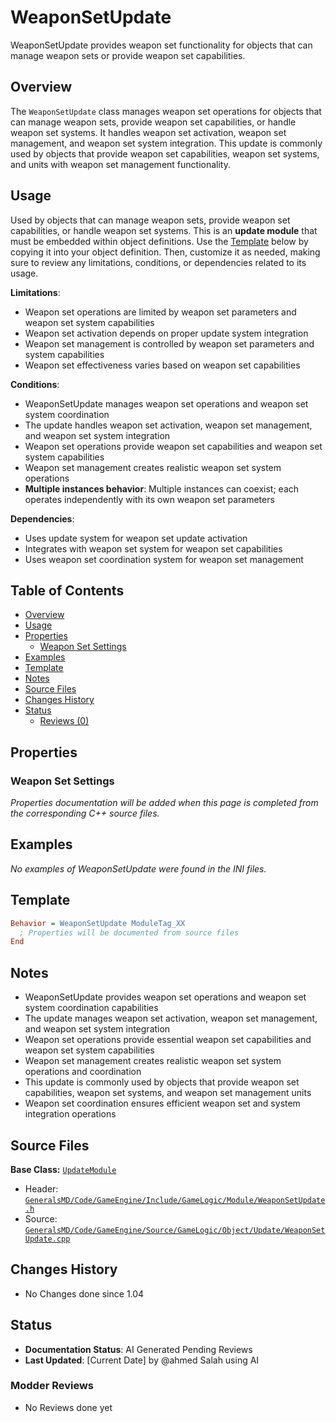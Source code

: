# WeaponSetUpdate

WeaponSetUpdate provides weapon set functionality for objects that can manage weapon sets or provide weapon set capabilities.

## Overview

The `WeaponSetUpdate` class manages weapon set operations for objects that can manage weapon sets, provide weapon set capabilities, or handle weapon set systems. It handles weapon set activation, weapon set management, and weapon set system integration. This update is commonly used by objects that provide weapon set capabilities, weapon set systems, and units with weapon set management functionality.

## Usage

Used by objects that can manage weapon sets, provide weapon set capabilities, or handle weapon set systems. This is an **update module** that must be embedded within object definitions. Use the [Template](#template) below by copying it into your object definition. Then, customize it as needed, making sure to review any limitations, conditions, or dependencies related to its usage.

**Limitations**:
- Weapon set operations are limited by weapon set parameters and weapon set system capabilities
- Weapon set activation depends on proper update system integration
- Weapon set management is controlled by weapon set parameters and system capabilities
- Weapon set effectiveness varies based on weapon set capabilities

**Conditions**:
- WeaponSetUpdate manages weapon set operations and weapon set system coordination
- The update handles weapon set activation, weapon set management, and weapon set system integration
- Weapon set operations provide weapon set capabilities and weapon set system capabilities
- Weapon set management creates realistic weapon set system operations
- **Multiple instances behavior**: Multiple instances can coexist; each operates independently with its own weapon set parameters

**Dependencies**:
- Uses update system for weapon set update activation
- Integrates with weapon set system for weapon set capabilities
- Uses weapon set coordination system for weapon set management

## Table of Contents

- [Overview](#overview)
- [Usage](#usage)
- [Properties](#properties)
  - [Weapon Set Settings](#weapon-set-settings)
- [Examples](#examples)
- [Template](#template)
- [Notes](#notes)
- [Source Files](#source-files)
- [Changes History](#changes-history)
- [Status](#status)
  - [Reviews (0)](#modder-reviews)

## Properties

### Weapon Set Settings

*Properties documentation will be added when this page is completed from the corresponding C++ source files.*

## Examples

*No examples of WeaponSetUpdate were found in the INI files.*

## Template

```ini
Behavior = WeaponSetUpdate ModuleTag_XX
  ; Properties will be documented from source files
End
```

## Notes

- WeaponSetUpdate provides weapon set operations and weapon set system coordination capabilities
- The update manages weapon set activation, weapon set management, and weapon set system integration
- Weapon set operations provide essential weapon set capabilities and weapon set system capabilities
- Weapon set management creates realistic weapon set system operations and coordination
- This update is commonly used by objects that provide weapon set capabilities, weapon set systems, and weapon set management units
- Weapon set coordination ensures efficient weapon set and system integration operations

## Source Files

**Base Class:** [`UpdateModule`](../../GeneralsMD/Code/GameEngine/Include/GameLogic/Module/UpdateModule.h)

- Header: [`GeneralsMD/Code/GameEngine/Include/GameLogic/Module/WeaponSetUpdate.h`](../../GeneralsMD/Code/GameEngine/Include/GameLogic/Module/WeaponSetUpdate.h)
- Source: [`GeneralsMD/Code/GameEngine/Source/GameLogic/Object/Update/WeaponSetUpdate.cpp`](../../GeneralsMD/Code/GameEngine/Source/GameLogic/Object/Update/WeaponSetUpdate.cpp)

## Changes History

- No Changes done since 1.04

## Status

- **Documentation Status**: AI Generated Pending Reviews 
- **Last Updated**: [Current Date] by @ahmed Salah using AI

### Modder Reviews 
- No Reviews done yet